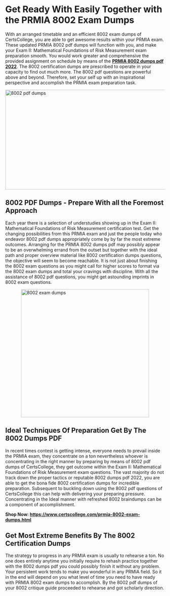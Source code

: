 <h1><strong>Get Ready With Easily Together with the PRMIA 8002 Exam Dumps&nbsp;</strong></h1>
<p><span style="font-weight: 400;">With an arranged timetable and an efficient  8002 exam dumps of CertsCollege, you are able to get awesome results within your PRMIA exam. These updated PRMIA 8002 pdf dumps will function with you, and make your Exam II: Mathematical Foundations of Risk Measurement exam preparation smooth. You would work greater and comprehensive the provided assignment on schedule by means of the <strong><a href="https://www.certscollege.com/prmia-8002-exam-dumps.html">PRMIA 8002 dumps pdf 2022</a></strong>. The 8002 certification dumps are prescribed to operate in your capacity to find out much more. The  8002 pdf questions are powerful above and beyond. Therefore, set your self up with an inspirational perspective and accomplish the PRMIA exam preparation task.&nbsp;</span></p>
<p><span style="font-weight: 400;"><img style="display: block; margin-left: auto; margin-right: auto;" src="https://i.ibb.co/CPDK3ps/Yellow-and-Blue-Initiative-Blog-Banner.png" alt="8002 pdf dumps" width="559" height="315" /></span></p>
<h2><strong>8002 PDF Dumps - Prepare With all the Foremost Approach</strong></h2>
<p><span style="font-weight: 400;">Each year there is a selection of understudies showing up in the Exam II: Mathematical Foundations of Risk Measurement certification test. Get the changing possibilities from this PRMIA exam and just the people today who endeavor 8002 pdf dumps appropriately come by by far the most extreme outcomes. Arranging for the PRMIA 8002 dumps pdf may possibly appear to be an overwhelming errand from the outset but together with the ideal path and proper overview material like 8002 certification dumps questions, the objective will seem to become reachable. It is not just about finishing the 8002 exam questions as you might call for higher scores to format via the 8002 exam dumps and total your cravings with discipline. With all the assistance of 8002 pdf questions, you might get astounding imprints in 8002 exam questions.</span></p>
<p><span style="font-weight: 400;"><a href="https://tinyurl.com/yyh7tyo9"><img style="display: block; margin-left: auto; margin-right: auto;" src="https://i.ibb.co/9tMrhdY/Teacher-Appreciation-Invitation.png" alt="8002 exam dumps " width="404" height="404" /></a></span></p>
<h2><strong>Ideal Techniques Of Preparation Get By The 8002 Dumps PDF</strong></h2>
<p><span style="font-weight: 400;">In recent times contest is getting intense, everyone needs to prevail inside the PRMIA exam, they concentrate on a ton nevertheless whoever is concentrating in the right manner by preparing by means of 8002 pdf dumps of CertsCollege, they get outcome within the Exam II: Mathematical Foundations of Risk Measurement exam questions. The vast majority do not track down the proper tactics or reputable 8002 dumps pdf 2022, you are able to get the bona fide 8002 certification dumps for incredible preparation. Subsequent to buckling down using the  8002 pdf questions of CertsCollege this can help with delivering your preparing pressure. Concentrating in the Ideal manner with refreshed 8002 braindumps can be a component of accomplishment.</span></p>
<p><span style="font-weight: 400;"><strong>Shop Now: <a href="https://www.certscollege.com/prmia-8002-exam-dumps.html">https://www.certscollege.com/prmia-8002-exam-dumps.html</a></strong></span></p>
<h2><strong>Get Most Extreme Benefits By The 8002 Certification Dumps</strong></h2>
<p><span style="font-weight: 400;">The strategy to progress in any PRMIA exam is usually to rehearse a ton. No one does entirely anytime you initially require to rehash practice together with the 8002 dumps pdf you could possibly finish it without any problem. Your persistent work tends to make you wonderful in any PRMIA field. So it in the end will depend on you what level of time you need to have ready with PRMIA 8002 exam dumps to accomplish. By the 8002 pdf dumps of your 8002 critique guide proceeded to rehearse and got scholarly direction.</span></p>
